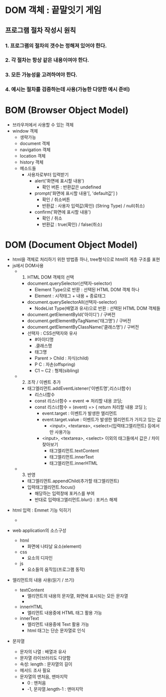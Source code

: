 # DOM 객체 : 끝말잇기 게임

## 프로그램 절차 작성시 원칙

### 1. 프로그램의 절차의 갯수는 정해져 있어야 한다.

### 2. 각 절차는 항상 같은 내용이여야 한다.

### 3. 모든 가능성을 고려하여야 한다.

### 4. 예시는 절차를 검증하는데 사용(가능한 다양한 예시 준비)

# BOM (Browser Object Model)

- 브라우저에서 사용할 수 있는 객체
- window 객체
  - 생략가능
  - document 객체
  - navigation 객체
  - location 객체
  - history 객체
  - 메소드들
    - 사용자로부터 입력받기
      - alert('화면에 표시할 내용')
        - 확인 버튼 : 반환값은 undefined
      - prompt('화면에 표시할 내용'[, 'default값'] )
        - 확인 / 취소버튼
        - 반환값 : 사용자 입력값(확인) (String Type) / null(취소)
      - confirm('화면에 표시할 내용')
        - 확인 / 취소
        - 반환값 : true(확인) / false(취소)

# DOM (Document Object Model)

- html을 객체로 처리하기 위한 방법중 하나, tree형식으로 html의 계층 구조를 표현
- js에서 DOM사용
  - 1. HTML DOM 객체의 선택
    - document.querySelector(선택자-selector)
      - Element Type으로 반환 : 선택된 HTML DOM 객체 하나
      - Element : 시작태그 + 내용 + 종료태그
    - document.querySelectorAll(선택자-selector)
      - NodeList Type(배열과 유사)으로 반환 : 선택된 HTML DOM 객체들
    - document.getElementById('아이디') / 구버전
    - document.getElementByTagName('태그명') / 구버전
    - document.getElementByClassName('클래스명') / 구버전
    - 선택자 : CSS선택자와 유사
      - #아이디명
      - .클래스명
      - 태그명
      - Parent > Child : 자식(child)
      - P C : 자손(offspring)
      - C1 ~ C2 : 형제(sibling)
  - 2. 조작 / 이벤트 추가
    - 태그엘리먼트.addEventListener('이벤트명',리스너함수)
      - 리스너함수
      - const 리스너함수 = event => 처리할 내용 코딩;
      - const 리스너함수 = (event) => { return 처리할 내용 코딩 };
        - event.target : 이벤트가 발생한 엘리먼트
        - event.target.value : 이벤트가 발생한 엘리먼트가 가지고 있는 값
          - \<input>, \<textarea>, \<select>(입력태그엘리먼트) 등에서만 사용가능
        - \<input>, \<textarea>, \<select> 이외의 태그들에서 값은 / 차이 찾아보기
          - 태그엘리먼트.textContent
          - 태그엘리먼트.innerText
          - 태그엘리먼트.innerHTML
  - 3. 반영
    - 태그엘리먼트.appendChild(추가할 태그엘리먼트)
    - 입력태그엘리먼트.focus()
      - 해당하는 입력창에 포커스를 부여
      - 반대로 입력태그엘리먼트.blur() : 포커스 해제

* html 입력 : Emmet 기능 익히기

  -

* web application의 소스구성
  - html
    - 화면에 나타날 요소(element)
  - css
    - 요소의 디자인
  - js
    - 요소들의 움직임(프로그램 동작)

* 엘리먼트의 내용 사용(읽기 / 쓰기)
  - textContent
    - 엘리먼트의 내용의 문자열, 화면에 표시되는 모든 문자열
    - 
  - innerHTML
    - 엘리먼트 내용중에 HTML 태그 활용 가능
  - innerText
    - 엘리먼트 내용중에 Text 활용 가능
    - html 태그는 단순 문자열로 인식

* 문자열
  - 문자의 나열 : 배열과 유사
  - 문자열 라이브러리도 다양함
  - 속성: length : 문자열의 길이
  - 메서드 조사 필요
  - 문자열의 맨처음, 맨마지막
    - 0 : 맨처음
    - -1, 문자열.length-1 : 맨마지막